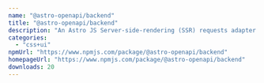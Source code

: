 ```yaml
---
name: "@astro-openapi/backend"
title: "@astro-openapi/backend"
description: "An Astro JS Server-side-rendering (SSR) requests adapter for OpenAPI Backend."
categories:
  - "css+ui"
npmUrl: "https://www.npmjs.com/package/@astro-openapi/backend"
homepageUrl: "https://www.npmjs.com/package/@astro-openapi/backend"
downloads: 20
---
```

